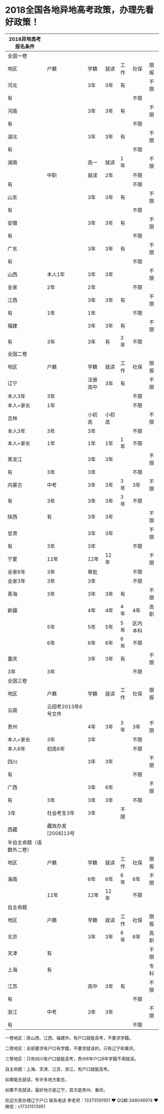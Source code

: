 # 2018全国各地异地高考政策，办理先看好政策！




| 2018异地高考报名条件     |                     |          |        |      |          |      |
| ------------------------ | ------------------- | -------- | ------ | ---- | -------- | ---- |
| 全国一卷                 |                     |          |        |      |          |      |
| 地区                     | 户籍                | 学籍     | 就读   | 工作 | 社保     | 限报 |
| 河北                     |                     | 3年      | 3年    | 有   |          | 不限 |
| 有                       |                     |          |        |      | 不限     |      |
| 河南                     |                     | 3年      | 3年    | 有   |          | 不限 |
| 有                       |                     |          |        |      | 不限     |      |
| 湖北                     |                     | 3年      | 3年    | 有   |          | 不限 |
| 有                       |                     |          |        |      | 不限     |      |
| 湖南                     |                     | 高一     | 就读   | 1年  |          | 不限 |
|                          | 中职                | 就读     | 2年    |      | 不限     |      |
| 有                       |                     |          |        |      | 不限     |      |
| 山东                     |                     | 3年      | 3年    | 有   |          | 不限 |
| 有                       |                     |          |        |      | 不限     |      |
| 安徽                     |                     | 3年      | 3年    | 有   |          | 不限 |
| 有                       |                     |          |        |      | 不限     |      |
| 广东                     |                     | 3年      | 3年    | 有   |          | 不限 |
| 有                       |                     |          |        |      | 不限     |      |
| 山西                     | 本人1年             | 3年      | 3年    |      |          | 不限 |
| 全家                     | 2年                 | 2年      |        |      | 不限     |      |
| 江西                     |                     | 3年      | 3年    | 有   |          | 不限 |
| 有                       | 1年                 | 1年      |        |      | 不限     |      |
| 福建                     |                     | 3年      | 3年    | 有   |          | 不限 |
| 有                       | 3年                 | 3年      | 有     | 3年  | 不限     |      |
| 全国二卷                 |                     |          |        |      |          |      |
| 地区                     | 户籍                | 学籍     | 就读   | 工作 | 社保     | 限报 |
| 辽宁                     |                     | 注册高中 | 3年    | 有   |          | 不限 |
| 本人3年                  | 3年                 |          |        |      | 不限     |      |
| 本人+家长                | 1年                 |          |        |      | 不限     |      |
| 吉林                     |                     | 小初高   | 小初高 |      |          | 不限 |
| 本人3年                  | 3年                 | 3年      |        |      | 不限     |      |
| 本人+家长                | 1年                 | 1年      | 1年    | 1年  | 不限     |      |
| 黑龙江                   |                     | 3年      | 3年    |      |          | 不限 |
| 有                       | 3年                 | 3年      |        |      | 不限     |      |
| 内蒙古                   | 中考                | 3年      | 3年    | 3年  | 3年      | 不限 |
| 有                       | 3年                 | 3年      | 3年    | 3年  | 不限     |      |
| 陕西                     | 有                  | 3年      | 3年    |      |          | 不限 |
| 甘肃                     |                     | 3年      | 3年    |      |          | 不限 |
| 有                       | 3年                 | 3年      |        |      | 不限     |      |
| 宁夏                     | 12年                | 12年     | 12年   |      |          | 不限 |
| 全家6年                  | 3年                 | 审批     |        |      | 不限     |      |
| 全家3年                  | 3年                 | 3年      |        |      | 不限     |      |
| 青海                     | 3年                 | 3年      | 3年    | 有   |          | 不限 |
| 新疆                     |                     | 4年      | 4年    | 4年  | 4年      | 高职 |
|                          | 5年                 | 5年      | 5年    | 5年  | 区内本科 |      |
|                          | 6年                 | 6年      | 6年    | 6年  | 不限     |      |
| 重庆                     |                     | 3年      | 3年    | 有   |          | 不限 |
| 3年                      | 3年                 |          |        |      | 不限     |      |
| 全国三卷                 |                     |          |        |      |          |      |
| 地区                     | 户籍                | 学籍     | 就读   | 工作 | 社保     | 限报 |
| 云南                     | 云招考2013年6号文件 |          |        |      |          |      |
| 贵州                     |                     | 4年      | 3年    | 3年  | 3年      | 不限 |
| 本人+家长                | 3年                 | 3年      |        |      | 不限     |      |
| 本人6年                  | 初高6年             |          |        |      | 不限     |      |
| 四川                     |                     | 3年      | 3年    |      |          | 不限 |
| 有                       |                     |          |        |      | 不限     |      |
| 广西                     |                     | 3年      | 6年    |      |          | 不限 |
| 有                       | 3年                 | 3年      | 3年    |      | 不限     |      |
| 3年                      | 社会考生3年         | 3年      |        | 不限 |          |      |
| 西藏                     | 藏政办发[2006]13号  |          |        |      |          |      |
| 半自主命题（语数外二卷） |                     |          |        |      |          |      |
| 地区                     | 户籍                | 学籍     | 就读   | 工作 | 社保     | 限报 |
| 海南                     |                     | 6年      | 6年    | 6年  | 6年      | 不限 |
|                          | 12年                | 12年     | 12年   |      | 不限     |      |
| 自主命题                 |                     |          |        |      |          |      |
| 地区                     | 户籍                | 学籍     | 就读   | 工作 | 社保     | 限报 |
| 北京                     |                     | 3年      | 3年    | 6年  | 6年      | 高职 |
| 天津                     | 有                  |          |        |      |          | 不限 |
| 上海                     | 有                  |          |        |      |          | 专科 |
| 江苏                     |                     | 高中     | 3年    | 有   |          | 不限 |
| 有                       |                     |          |        |      | 不限     |      |
| 浙江                     | 中考                | 3年      | 3年    |      |          | 不限 |
| 有                       |                     |          |        |      | 不限     |      |

一卷地区：除山西、江西、福建外，有户口就能高考，不要求学籍。

二卷地区：全部要求有户口有学籍，不要求就读的，只有辽宁和重庆。

三卷地区：只有四川有户口就能高考，贵州6年户口6年学籍不用就读。

自主命题：上海、天津、江苏、浙江，有户口就能高考。

如果能去就读，有许多地方能去，

如果不去就读，最好地方是辽宁，其次是贵州、重庆。

欢迎大家办理辽宁户口 联系电话 李老师：13373591951 ❤️ QQ群:348046974 ❤️ 微信：c17331513951 


